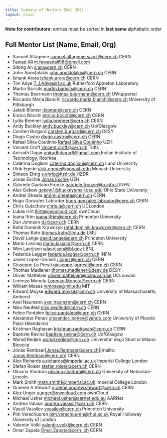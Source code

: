 ```yaml
---
title: Summary of Mentors GSoC 2021
layout: plain
---
```


**Note for contributors:** entries must be sorted in **last name** alphabetic order

## Full Mentor List (Name, Email, Org)
* Samuel Alfageme [samuel.alfageme.sainz@cern.ch](mailto:samuel.alfageme.sainz@cern.ch) CERN
* Fawad Ali [m.fawaadali98@gmail.com](mailto:m.fawaadali98@gmail.com)
* Sitong An [s.an@cern.ch](mailto:s.an@cern.ch) CERN 
* John Apostolakis [john.apostolakis@cern.ch](mailto:john.apostolakis@cern.ch) CERN
* Ishank Arora [ishank.arora@cern.ch](mailto:ishank.arora@cern.ch) CERN
* Tim Adye [T.J.Adye@rl.ac.uk](mailto:T.J.Adye@rl.ac.uk) Rutherford Appleton Laboratory
* Martin Barisits [martin.barisits@cern.ch](mailto:martin.barisits@cern.ch) CERN
* Thomas Beermann [thomas.beermann@cern.ch](mailto:thomas.beermann@cern.ch) UWuppertal
* Riccardo Maria Bianchi [riccardo.maria.bianchi@cern.ch](mailto:riccardo.maria.bianchi@cern.ch) University of Pittsburgh
* Jakob Blomer [jblomer@cern.ch](mailto:jblomer@cern.ch) CERN
* Enrico Bocchi [enrico.bocchi@cern.ch](mailto:enrico.bocchi@cern.ch) CERN
* Lydia Brenner [lydia.brenner@cern.ch](mailto:lydia.brenner@cern.ch) CERN
* Andy Buckley [andy.buckley@cern.ch](mailto:andy.buckley@cern.ch) UofGlasgow
* Carsten Burgard [carsten.burgard@cern.ch](mailto:carsten.burgard@cern.ch) DESY
* Diogo Castro [diogo.castro@cern.ch](mailto:diogo.castro@cern.ch) CERN
* Rafael Silva Coutinho [Rafael Silva Coutinho](mailto:rafael.silva.coutinho@cern.ch) UZH
* Vincent Croft [vincent.croft@cern.ch](mailto:vincent.croft@cern.ch) Tufts
* Anirudh Dagar [anirudhdagar6@gmail.com ](mailto:anirudhdagar6@gmail.com )  Indian Institute of Technology, Roorkee
* Caterina Doglioni [caterina.doglioni@cern.ch](mailto:caterina.doglioni@cern.ch) Lund University
* Ulrik Egede [ulrik.egede@monash.edu](mailto:ulrik.egede@monash.edu) Monash University
* Simeon Ehrig [s.ehrig@hzdr.de](mailto:s.ehrig@hzdr.de) HZDR
* Jonas Eschle [Jonas Eschle](mailto:Jonas.Eschle@cern.ch) UZH
* Gabriele Gaetano Fronzè [gabriele.fronze@to.infn.it](mailto:gabriele.fronze@to.infn.it) INFN
* Alex Gekow [gekow.1@buckeyemail.osu.edu](mailto:gekow.1@buckeyemail.osu.edu) Ohio State University
* Andrei Gheata [andrei.gheata@cern.ch](mailto:andrei.gheata@cern.ch) CERN
* Hugo Gonzalez Labrador [hugo.gonzalez.labrador@cern.ch](mailto:hugo.gonzalez.labrador@cern.ch) CERN
* Chris Gutschow [chris.g@cern.ch](mailto:chris.g@cern.ch) UCLondon
* Lukas Hirt [lhirt@owncloud.com](mailto:lhirt@owncloud.com) ownCloud
* Ioana Ifrim [ioana.ifrim@cern.ch](mailto:ioana.ifrim@cern.ch) Princeton University
* Dan Johnson [d.j@cern.ch](mailto:d.j@cern.ch) CERN
* Rafal Dominik Krawczyk  [rafal.dominik.krawczyk@cern.ch](mailto:rafal.dominik.krawczyk@cern.ch) CERN
* Thomas Kuhr [thomas.kuhr@lmu.de](mailto:thomas.kuhr@lmu.de) LMU
* David Lange [david.lange@cern.ch](mailto:david.lange@cern.ch) Princeton University
* Mario Lassnig [mario.lassnig@cern.ch](mailto:mario.lassnig@cern.ch) CERN
* Wim Lavrijsen [wlavrijsen@lbl.gov](mailto:wlavrijsen@lbl.gov) LBNL
* Federica Legger [federica.legger@cern.ch](mailto:federica.legger@cern.ch) INFN
* Javier Lopez-Gomez [j.lopez@cern.ch](mailto:j.lopez@cern.ch) CERN
* Giuseppe Lo Presti [giuseppe.lopresti@cern.ch](mailto:giuseppe.lopresti@cern.ch) CERN
* Thomas Madlener [thomas.madlener@desy.de](mailto:thomas.madlener@desy.de) DESY
* Olivier Mattelaer [olivier.mattelaer@uclouvain.be](mailto:olivier.mattelaer@uclouvain.be) UCLouvain
* Lorenzo Moneta [Lorenzo.Moneta@cern.ch](mailto:Lorenzo.Moneta@cern.ch) CERN 
* William Moses [wmoses@mit.edu](mailto:wmoses@mit.edu) MIT
* Edward Moyse [edward.moyse@cern.ch](mailto:edward.moyse@cern.ch) University of Massachusetts, Amherst
* Axel Naumann [axel.naumann@cern.ch](mailto:axel.naumann@cern.ch) CERN
* Niko Neufeld [niko.neufeld@cern.ch](mailto:niko.neufeld@cern.ch) CERN
* Felice Pantaleo [felice.pantaleo@cern,ch](mailto:felice.pantaleo@cern.ch) CERN
* Alexander Penev [alexander_penev@yahoo.com](mailto:alexander_penev@yahoo.com) University of Plovdiv Paisii Hilendarski
* Krishnan Raghavan [krishnan.raghavan@cern.ch](mailto:krishnan.raghavan@cern.ch) CERN
* Baptiste Ravina [baptiste.ravina@cern.ch](mailto:baptiste.ravina@cern.ch) UofGlasgow
* Wahid Redjeb [wahid.redjeb@cern.ch](mailto:wahid.redjeb@cern.ch) Universita' degli Studi di Milano Bicocca
* Jonas Rembser[Jonas.Rembser@cern.ch](mailto: Jonas.Rembser@cern.ch) CERN
* Alex Richards [a.richards@imperial.ac.uk](mailto:a.richards@imperial.ac.uk) Imperial College London
* Stefan Roiser [stefan.roiser@cern.ch](mailto:stefan.roiser@cern.ch) CERN
* Oksana Shadura [oksana.shadura@cern.ch](mailto:oksana.shadura@cern.ch) University of Nebraska-Lincoln
* Mark Smith [mark.smith1@imperial.ac.uk](mailto:mark.smith1@imperial.ac.uk) Imperial College London
* Graeme A Stewart [graeme.andrew.stewart@cern.ch](mailto:graeme.andrew.stewart@cern.ch) CERN
* Alex Unger [aunger@owncloud.com](mailto:aunger@owncloud.com) ownCloud
* Michael Usher [michael.usher@aarnet.edu.au](mailto:michael.usher@aarnet.edu.au) AARNet
* Andrea Valassi [andrea.valassi@cern.ch](mailto:andrea.valassi@cern.ch) CERN
* Vassil Vassilev [vvasilev@cern.ch](mailto:vvasilev@cern.ch) Princeton University
* Pim Verschuuren [pim.verschuuren@rhul.ac.uk](mailto:pim.verschuuren@rhul.ac.uk) Royal Holloway University of London
* Valentin Volkl [valentin.volkl@cern.ch](mailto:valentin.volkl@cern.ch) CERN
* Omar Zapata [Omar.Zapata@cern..ch](mailto:Omar.Zapata@cern.ch) CERN
